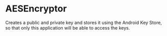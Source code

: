 # AESEncryptor
Creates a public and private key and stores it using the Android Key Store, so that only  this application will be able to access the keys. 
